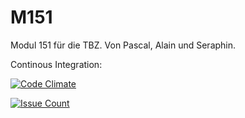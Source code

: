 # M151
Modul 151 für die TBZ. Von Pascal, Alain und Seraphin.

Continous Integration:

[![Code Climate](https://codeclimate.com/github/PascalHonegger/M151/badges/gpa.svg)](https://codeclimate.com/github/PascalHonegger/M151)

[![Issue Count](https://codeclimate.com/github/PascalHonegger/M151/badges/issue_count.svg)](https://codeclimate.com/github/PascalHonegger/M151)